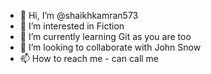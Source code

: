 - 👋 Hi, I’m @shaikhkamran573
- 👀 I’m interested in Fiction
- 🌱 I’m currently learning Git as you are too
- 💞️ I’m looking to collaborate with John Snow
- 📫 How to reach me - can call me 

<!---
shaikhkamran573/shaikhkamran573 is a ✨ special ✨ repository because its `README.md` (this file) appears on your GitHub profile.
You can click the Preview link to take a look at your changes.
--->
